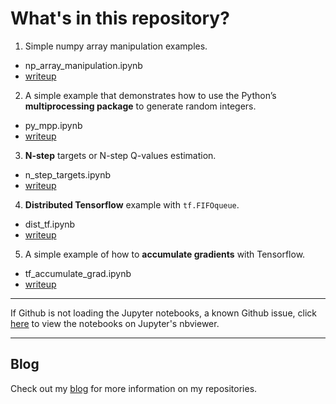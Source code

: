 # What's in this repository?

1) Simple numpy array manipulation examples.
- np_array_manipulation.ipynb
- [writeup](https://chuacheowhuan.github.io/np_array_manipulation/)

2) A simple example that demonstrates how to use the Python’s **multiprocessing
 package** to generate random integers.
- py_mpp.ipynb
- [writeup](https://chuacheowhuan.github.io/py_mpp/)

3) **N-step** targets or N-step Q-values estimation.
- n_step_targets.ipynb
- [writeup](https://chuacheowhuan.github.io/n_step_targets/)

4) **Distributed Tensorflow** example with ```tf.FIFOqueue```.
- dist_tf.ipynb
- [writeup](https://chuacheowhuan.github.io/dist_tf/)

5) A simple example of how to **accumulate gradients** with Tensorflow.
- tf_accumulate_grad.ipynb
- [writeup](https://chuacheowhuan.github.io/tf_accumulate_grad/)

---

If Github is not loading the Jupyter notebooks, a known Github issue, click [here](https://nbviewer.jupyter.org/github/ChuaCheowHuan/reinforcement_learning/tree/master/misc/) to view the notebooks on Jupyter's
nbviewer.

---

## Blog

Check out my [blog](https://ChuaCheowHuan.github.io/) for more information on
my repositories.
